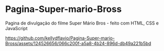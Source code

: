 # Pagina-Super-mario-Bross
Pagina de divulgação do filme Super Mário Bros - feito com HTML, CSS e JavaScript


https://github.com/kellydflavio/Pagina-Super-mario-Bross/assets/124526656/066c200f-a5a8-4b24-896d-db49a221b5bd

